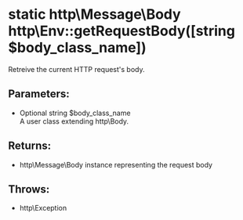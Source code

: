 # static http\Message\Body http\Env::getRequestBody([string $body_class_name])

Retreive the current HTTP request's body.

## Parameters:

* Optional string $body_class_name  
  A user class extending http\Body.

## Returns:

* http\Message\Body instance representing the request body

## Throws:

* http\Exception
